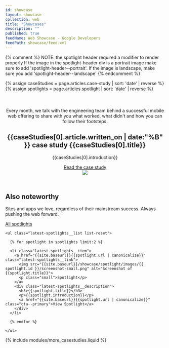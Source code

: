 ```yaml
---
id: showcase
layout: showcase
collection: web
title: "Showcases"
description: ""
published: true
feedName: Web Showcase - Google Developers
feedPath: showcase/feed.xml
---
```

{% comment %}
NOTE: the spotlight header required a modifier to render properly
      If the image in the spotlight-header div is a portrait image
      make sure to add 'spotlight-header--portrait'.
      If the image is landscape, make sure you add 'spotlight-header--landscape'
{% endcomment %}

{% assign caseStudies = page.articles.case-study | sort: 'date' | reverse  %}
{% assign spotlights = page.articles.spotlight | sort: 'date' | reverse  %}

<header class="spotlight-header spotlight-header-main spotlight-header--portrait clear">
  <div class="spotlight-header__container container">
    <div class="spotlight-header__copy g--half">
      <div class="spotlight-explainer" style="margin-top: 52px;">
        Every month, we talk with the engineering team behind a successful mobile web offering to share with you what worked, what didn't and how you can follow their footsteps.
      </div> 
      <div class="divider divider--fluid">
        <span class="divider-icon divider-icon--secondary"></span>
      </div>
      <h2 class="xlarge">
        <strong class="subsection-number">{{caseStudies[0].article.written_on | date:"%B" }} case study</strong>
        {{caseStudies[0].title}}
      </h2>
      <p>{{caseStudies[0].introduction}}</p>
      <a href="{{site.baseurl}}{{caseStudies[0].url | canonicalize}}" class="spotlight-header__cta cta--primary">Read the case study</a>
    </div>
    <div class="spotlight-header__media g--half g--last">
      <img src="{{site.baseurl}}/showcase/case-study/images/{{ caseStudies[0].id }}/device-portrait.png" class="spotlight-header__image">
    </div>
  </div>
</header>

<div class="latest-spotlights">
  <div class="container clear">
    <h2 class="xlarge">Also noteworthy</h2>
    <div class="clear">
      <p class="g--half">Sites and apps we love, regardless of their mainstream success. Always pushing the web forward.</p>
      <p class="g--half g--last latest-spotlights-all"><a href="{{site.baseurl}}/showcase/spotlight/" class="cta--primary">All spotlights</a></p>
    </div>

    <ul class="latest-spotlights__list list-reset">

      {% for spotlight in spotlights limit:2 %}

      <li class="latest-spotlights__item">
        <a href="{{site.baseurl}}{{spotlight.url | canonicalize}}" class="latest-spotlights__link">
          <img src="{{site.baseurl}}/showcase/spotlight/images/{{ spotlight.id }}/screenshot-small.png" alt="Screenshot of {{spotlight.title}}">
          <p class="small">Spotlight</p>
        </a>
        <div class="latest-spotlights__description">
          <h3>{{spotlight.title}}</h3>
          <p>{{spotlight.introduction}}</p>
          <a href="{{site.baseurl}}{{spotlight.url | canonicalize}}" class="cta--primary">View Spotlight</a>
        </div>
      </li>

      {% endfor %}

    </ul>
    
  </div>
</div>

<!--
<div class="featured-section case-study-previous">
  <div class="container">

  <h2>Previous case studies</h2>

  <div class="clear case-study-previous__desc">
    <p class="g--half">Every case study is unique and includes new learnings. Check out the latest, or browse through all of them.</p>
    <p class="g--half g--last"><a href="{{site.baseurl}}/showcase/case-study/" class="cta--primary">All case studies</a></p>    
  </div>


    <ul>

      {% for caseStudy in caseStudies limit:2 offset:1 %}

        <li class="featured-list__item clear">
          <div class="container-small">
            <div class="featured-list__content g--half">
              <h3 class="xlarge">
                <strong class="subsection-number">{{caseStudy.article.written_on | date:"%B" }} case study</strong>
                {{caseStudy.title}}
              </h3>
              <p>{{caseStudy.introduction}}</p>
              <a href="{{site.baseurl}}{{caseStudy.url | canonicalize}}" class="cta--primary">Read the case study</a>
            </div>
            <figure class="featured-list__img-wrapper g--half g--last">
              <img src="{{site.baseurl}}/showcase/case-study/images/{{ caseStudy.id }}/thumbnail-medium.jpg" alt="{{caseStudy.title}}">
            </figure>
          </div>
        </li>

        {% unless forloop.last %}
          <div class="divider divider--fluid divider--spaced">
            <span class="divider-icon divider-icon--secondary"></span>
          </div>
        {% endunless %}

      {% endfor %}

    </ul>

    
  </div>
</div>
-->

{% include modules/more_casestudies.liquid %}